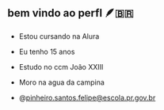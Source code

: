 ## bem vindo ao perfl 🪶🇧🇷

- Estou cursando na Alura 

- Eu tenho 15 anos

- Estudo no ccm João XXIII

- Moro na agua da campina

- @pinheiro.santos.felipe@escola.pr.gov.br

  



  
